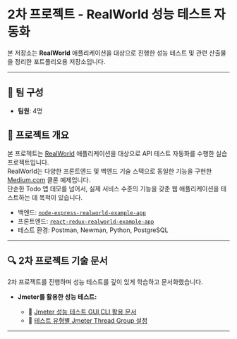 # 2차 프로젝트 - RealWorld 성능 테스트 자동화

본 저장소는 **RealWorld** 애플리케이션을 대상으로 진행한 성능 테스트 및 관련 산출물을 정리한 포트폴리오용 저장소입니다.

---

## 👥 팀 구성
- **팀원**: 4명

## 📌 프로젝트 개요
본 프로젝트는 [RealWorld](https://github.com/gothinkster/realworld) 애플리케이션을 대상으로 API 테스트 자동화를 수행한 실습 프로젝트입니다.  
RealWorld는 다양한 프론트엔드 및 백엔드 기술 스택으로 동일한 기능을 구현한 [Medium.com](https://medium.com) 클론 예제입니다.  
단순한 Todo 앱 데모를 넘어서, 실제 서비스 수준의 기능을 갖춘 웹 애플리케이션을 테스트하는 데 목적이 있습니다.

- 백엔드: [`node-express-realworld-example-app`](https://github.com/gothinkster/node-express-realworld-example-app)  
- 프론트엔드: [`react-redux-realworld-example-app`](https://github.com/gothinkster/react-redux-realworld-example-app)  
- 테스트 환경: Postman, Newman, Python, PostgreSQL

---

## 🔍 2차 프로젝트 기술 문서

2차 프로젝트를 진행하며 성능 테스트를 깊이 있게 학습하고 문서화했습니다.

* **Jmeter를 활용한 성능 테스트:**

  * 📕 [Jmeter 성능 테스트 GUI,CLI 활용 문서](https://detailed-recorder-6cd.notion.site/2-Jmeter-1f3b03b4e0dd8080a8b6f64dd5bf6d67?pvs=4)
  * 📕 [테스트 유형별 Jmeter Thread Group 설정](https://detailed-recorder-6cd.notion.site/2-Jmeter-Thread-Group-1f3b03b4e0dd809e9641c4795b24e5e1?pvs=4)

---

